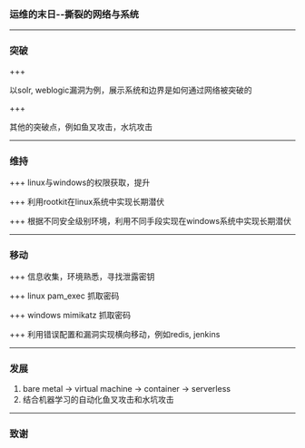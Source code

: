 ### 运维的末日--撕裂的网络与系统

---
### 突破

+++

以solr, weblogic漏洞为例，展示系统和边界是如何通过网络被突破的 

+++

其他的突破点，例如鱼叉攻击，水坑攻击

---
### 维持

+++
linux与windows的权限获取，提升

+++
利用rootkit在linux系统中实现长期潜伏

+++
根据不同安全级别环境，利用不同手段实现在windows系统中实现长期潜伏

---
### 移动

+++
信息收集，环境熟悉，寻找泄露密钥

+++
linux pam_exec 抓取密码

+++
windows mimikatz 抓取密码

+++
利用错误配置和漏洞实现横向移动，例如redis, jenkins

---
### 发展

1. bare metal -> virtual machine -> container -> serverless
2. 结合机器学习的自动化鱼叉攻击和水坑攻击

---
### 致谢
